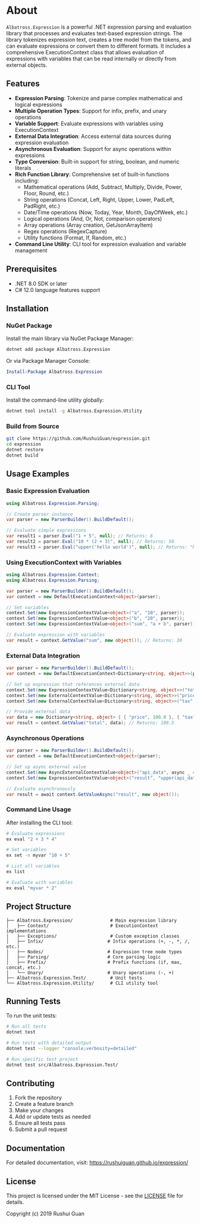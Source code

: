 # About

`Albatross.Expression` is a powerful .NET expression parsing and evaluation library that processes and evaluates text-based expression strings. The library tokenizes expression text, creates a tree model from the tokens, and can evaluate expressions or convert them to different formats. It includes a comprehensive ExecutionContext class that allows evaluation of expressions with variables that can be read internally or directly from external objects.

## Features

- **Expression Parsing**: Tokenize and parse complex mathematical and logical expressions
- **Multiple Operation Types**: Support for infix, prefix, and unary operations
- **Variable Support**: Evaluate expressions with variables using ExecutionContext
- **External Data Integration**: Access external data sources during expression evaluation
- **Asynchronous Evaluation**: Support for async operations within expressions
- **Type Conversion**: Built-in support for string, boolean, and numeric literals
- **Rich Function Library**: Comprehensive set of built-in functions including:
	- Mathematical operations (Add, Subtract, Multiply, Divide, Power, Floor, Round, etc.)
	- String operations (Concat, Left, Right, Upper, Lower, PadLeft, PadRight, etc.)
	- Date/Time operations (Now, Today, Year, Month, DayOfWeek, etc.)
	- Logical operations (And, Or, Not, comparison operators)
	- Array operations (Array creation, GetJsonArrayItem)
	- Regex operations (RegexCapture)
	- Utility functions (Format, If, Random, etc.)
- **Command Line Utility**: CLI tool for expression evaluation and variable management

## Prerequisites

- .NET 8.0 SDK or later
- C# 12.0 language features support

## Installation

### NuGet Package

Install the main library via NuGet Package Manager:

```bash
dotnet add package Albatross.Expression
```

Or via Package Manager Console:

```powershell
Install-Package Albatross.Expression
```

### CLI Tool

Install the command-line utility globally:

```bash
dotnet tool install -g Albatross.Expression.Utility
```

### Build from Source

```bash
git clone https://github.com/RushuiGuan/expression.git
cd expression
dotnet restore
dotnet build
```

## Usage Examples

### Basic Expression Evaluation

```csharp
using Albatross.Expression.Parsing;

// Create parser instance
var parser = new ParserBuilder().BuildDefault();

// Evaluate simple expressions
var result1 = parser.Eval("1 + 5", null); // Returns: 6
var result2 = parser.Eval("10 * (2 + 3)", null); // Returns: 50
var result3 = parser.Eval("upper('hello world')", null); // Returns: "HELLO WORLD"
```

### Using ExecutionContext with Variables

```csharp
using Albatross.Expression.Context;
using Albatross.Expression.Parsing;

var parser = new ParserBuilder().BuildDefault();
var context = new DefaultExecutionContext<object>(parser);

// Set variables
context.Set(new ExpressionContextValue<object>("a", "10", parser));
context.Set(new ExpressionContextValue<object>("b", "20", parser)); 
context.Set(new ExpressionContextValue<object>("sum", "a + b", parser));

// Evaluate expression with variables
var result = context.GetValue("sum", new object()); // Returns: 30
```

### External Data Integration

```csharp
var parser = new ParserBuilder().BuildDefault();
var context = new DefaultExecutionContext<Dictionary<string, object>>(parser);

// Set up expression that references external data
context.Set(new ExpressionContextValue<Dictionary<string, object>>("total", "price + tax", parser));
context.Set(new ExternalContextValue<Dictionary<string, object>>("price", dict => dict["price"]));
context.Set(new ExternalContextValue<Dictionary<string, object>>("tax", dict => dict["tax"]));

// Provide external data
var data = new Dictionary<string, object> { { "price", 100.0 }, { "tax", 8.5 } };
var result = context.GetValue("total", data); // Returns: 108.5
```

### Asynchronous Operations

```csharp
var parser = new ParserBuilder().BuildDefault();
var context = new DefaultExecutionContext<object>(parser);

// Set up async external value
context.Set(new AsyncExternalContextValue<object>("api_data", async _ => await FetchDataAsync()));
context.Set(new ExpressionContextValue<object>("result", "upper(api_data)", parser));

// Evaluate asynchronously
var result = await context.GetValueAsync("result", new object());
```

### Command Line Usage

After installing the CLI tool:

```bash
# Evaluate expressions
ex eval "2 + 3 * 4"

# Set variables
ex set -n myvar "10 + 5" 

# List all variables
ex list

# Evaluate with variables
ex eval "myvar * 2"
```

## Project Structure

```
├── Albatross.Expression/              # Main expression library
│   ├── Context/                       # ExecutionContext implementations
│   ├── Exceptions/                    # Custom exception classes
│   ├── Infix/                        # Infix operations (+, -, *, /, etc.)
│   ├── Nodes/                        # Expression tree node types
│   ├── Parsing/                      # Core parsing logic
│   ├── Prefix/                       # Prefix functions (if, max, concat, etc.)
│   └── Unary/                        # Unary operations (-, +)
├── Albatross.Expression.Test/         # Unit tests
└── Albatross.Expression.Utility/      # CLI utility tool
```

## Running Tests

To run the unit tests:

```bash
# Run all tests
dotnet test

# Run tests with detailed output
dotnet test --logger "console;verbosity=detailed"

# Run specific test project
dotnet test src/Albatross.Expression.Test/
```

## Contributing

1. Fork the repository
2. Create a feature branch
3. Make your changes
4. Add or update tests as needed
5. Ensure all tests pass
6. Submit a pull request

## Documentation

For detailed documentation, visit: https://rushuiguan.github.io/expression/

## License

This project is licensed under the MIT License - see the [LICENSE](LICENSE) file for details.

Copyright (c) 2019 Rushui Guan
